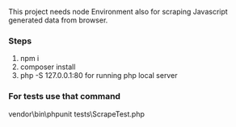 This project needs node Environment also for scraping Javascript generated data from browser.

### Steps
1. npm i
2. composer install
3. php -S 127.0.0.1:80 for running php local server

### For tests use that command
vendor\bin\phpunit tests\ScrapeTest.php  

